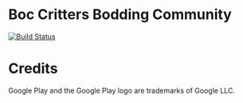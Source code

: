 # Boc Critters Bodding Community
[![Build Status](https://travis-ci.com/boxcritters/boxcrittersmods.ga.svg?branch=master)](https://travis-ci.com/boxcritters/boxcrittersmods.ga)



# Credits
Google Play and the Google Play logo are trademarks of Google LLC.
